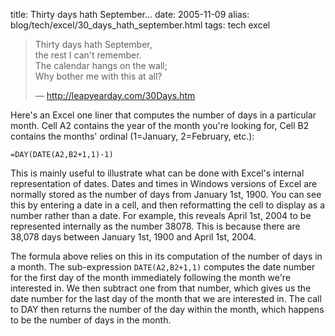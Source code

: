 title: Thirty days hath September...
date: 2005-11-09
alias: blog/tech/excel/30_days_hath_september.html
tags: tech excel

> Thirty days hath September,<br>
> the rest I can't remember.<br>
> The calendar hangs on the wall;<br>
> Why bother me with this at all?<br>
>
> &#8212; <http://leapyearday.com/30Days.htm>

Here's an Excel one liner that computes the number of days in
a particular month. Cell A2 contains the year of the month you're
looking for, Cell B2 contains the months' ordinal (1=January,
2=February, etc.):

```excel
=DAY(DATE(A2,B2+1,1)-1)
```

This is mainly useful to illustrate what can be done with Excel's
internal representation of dates. Dates and times in Windows versions
of Excel are normally stored as the number of days from January 1st, 1900. 
You can see this by entering a date in a cell, and then reformatting
the cell to display as a number rather than a date. For example, this
reveals April 1st, 2004 to be represented internally as the number 38078.
This is because there are 38,078 days between January 1st, 1900
and April 1st, 2004.

The formula above relies on this in its computation of the number of
days in a month. The sub-expression `DATE(A2,B2+1,1)` computes
the date number for the first day of the month immediately following
the month we're interested in.  We then subtract one from that number,
which gives us the date number for the last day of the month that we
are interested in. The call to DAY then returns the number of the day
within the month, which happens to be the number of days in the month.

